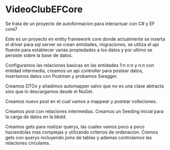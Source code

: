 # VideoClubEFCore

Se trata de un proyecto de autoformacion para interactuar con C# y EF core7


Este es un proyecto en entity framework core donde actualmente se inserta el driver para sql server se crean entidades, migraciones, se utiliza el api fluente para establecer varias propiedades a los datos y por ultimo se persiste sobre la base de datos.

Configuramos las relaciones basicas  en las entidades 1:n n:n y n:n con entidad intermedia, creamos un api controller para postear datos, insertamos datos con Postman y probamos Swagger. 

Creamos DTOs y añadimos automapper salvo que no es una clase abtracta sino que lo descargamos desde el NuGet.

Creamos nuevo post en el cual vamos a mappear y postear colleciones.

Creamos post con relaciones intermedias.
Creamos un Seeding inicial para la carga de datos en la bbdd.

Creamos gets para realizar querys, las cuales vamos poco a poco haciendolas mas complejas y utilizando criterios de ordenacion.
Cremos gets con querys incluyendo joins de tablas y ademas controlamos las relaciones circulares.
